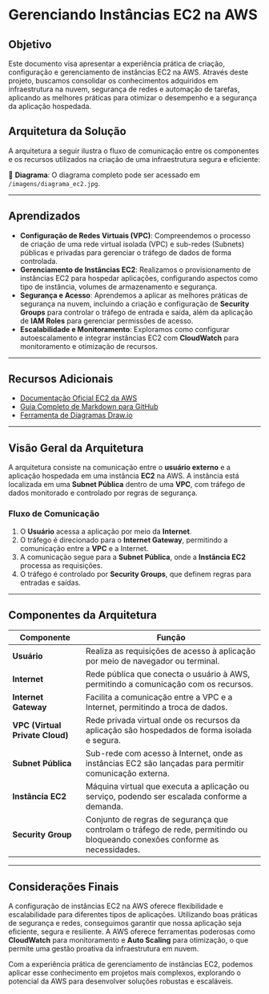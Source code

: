 # Gerenciando Instâncias EC2 na AWS

## Objetivo
Este documento visa apresentar a experiência prática de criação, configuração e gerenciamento de instâncias EC2 na AWS. Através deste projeto, buscamos consolidar os conhecimentos adquiridos em infraestrutura na nuvem, segurança de redes e automação de tarefas, aplicando as melhores práticas para otimizar o desempenho e a segurança da aplicação hospedada.

## Arquitetura da Solução

A arquitetura a seguir ilustra o fluxo de comunicação entre os componentes e os recursos utilizados na criação de uma infraestrutura segura e eficiente:

📁 **Diagrama**: O diagrama completo pode ser acessado em `/imagens/diagrama_ec2.jpg`.

---

## Aprendizados

- **Configuração de Redes Virtuais (VPC)**: Compreendemos o processo de criação de uma rede virtual isolada (VPC) e sub-redes (Subnets) públicas e privadas para gerenciar o tráfego de dados de forma controlada.
- **Gerenciamento de Instâncias EC2**: Realizamos o provisionamento de instâncias EC2 para hospedar aplicações, configurando aspectos como tipo de instância, volumes de armazenamento e segurança.
- **Segurança e Acesso**: Aprendemos a aplicar as melhores práticas de segurança na nuvem, incluindo a criação e configuração de **Security Groups** para controlar o tráfego de entrada e saída, além da aplicação de **IAM Roles** para gerenciar permissões de acesso.
- **Escalabilidade e Monitoramento**: Exploramos como configurar autoescalamento e integrar instâncias EC2 com **CloudWatch** para monitoramento e otimização de recursos.

---

## Recursos Adicionais

- [Documentação Oficial EC2 da AWS](https://docs.aws.amazon.com/pt_br/AWSEC2/latest/UserGuide/concepts.html)
- [Guia Completo de Markdown para GitHub](https://guides.github.com/features/mastering-markdown/)
- [Ferramenta de Diagramas Draw.io](https://draw.io)

---

## Visão Geral da Arquitetura

A arquitetura consiste na comunicação entre o **usuário externo** e a aplicação hospedada em uma instância **EC2** na AWS. A instância está localizada em uma **Subnet Pública** dentro de uma **VPC**, com tráfego de dados monitorado e controlado por regras de segurança.

### Fluxo de Comunicação

1. O **Usuário** acessa a aplicação por meio da **Internet**.
2. O tráfego é direcionado para o **Internet Gateway**, permitindo a comunicação entre a **VPC** e a Internet.
3. A comunicação segue para a **Subnet Pública**, onde a **Instância EC2** processa as requisições.
4. O tráfego é controlado por **Security Groups**, que definem regras para entradas e saídas.

---

## Componentes da Arquitetura

| Componente          | Função                                                                 |
|---------------------|------------------------------------------------------------------------|
| **Usuário**          | Realiza as requisições de acesso à aplicação por meio de navegador ou terminal. |
| **Internet**         | Rede pública que conecta o usuário à AWS, permitindo a comunicação com os recursos. |
| **Internet Gateway** | Facilita a comunicação entre a VPC e a Internet, permitindo a troca de dados. |
| **VPC (Virtual Private Cloud)** | Rede privada virtual onde os recursos da aplicação são hospedados de forma isolada e segura. |
| **Subnet Pública**   | Sub-rede com acesso à Internet, onde as instâncias EC2 são lançadas para permitir comunicação externa. |
| **Instância EC2**    | Máquina virtual que executa a aplicação ou serviço, podendo ser escalada conforme a demanda. |
| **Security Group**   | Conjunto de regras de segurança que controlam o tráfego de rede, permitindo ou bloqueando conexões conforme as necessidades. |

---

## Considerações Finais

A configuração de instâncias EC2 na AWS oferece flexibilidade e escalabilidade para diferentes tipos de aplicações. Utilizando boas práticas de segurança e redes, conseguimos garantir que nossa aplicação seja eficiente, segura e resiliente. A AWS oferece ferramentas poderosas como **CloudWatch** para monitoramento e **Auto Scaling** para otimização, o que permite uma gestão proativa da infraestrutura em nuvem.

Com a experiência prática de gerenciamento de instâncias EC2, podemos aplicar esse conhecimento em projetos mais complexos, explorando o potencial da AWS para desenvolver soluções robustas e escaláveis.

